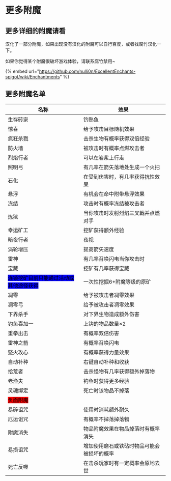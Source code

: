 # 更多附魔

## 更多详细的附魔请看

汉化了一部分附魔，如果出现没有汉化的附魔可以自行百度，或者找腐竹汉化一下。

如果你觉得某个附魔很破坏游戏体验，请联系腐竹禁用\~

{% embed url="https://github.com/nulli0n/ExcellentEnchants-spigot/wiki/Enchantments" %}

## 更多附魔名单



| 名称                                                              | 效果                    |
| --------------------------------------------------------------- | --------------------- |
| 生存砖家                                                            | 钓熟鱼                   |
| 惊喜                                                              | 给予攻击目标随机效果            |
| 疯狂杀戮                                                            | 击杀生物有概率获得双倍经验         |
| 防火墙                                                             | 被攻击时有概率点燃攻击者          |
| 烈焰行者                                                            | 可以在岩浆上行走              |
| 照明弓                                                             | 有几率在箭矢落地处生成一个火把       |
| 石化                                                              | 在受到伤害时，有几率获得抗性效果      |
| 悬浮                                                              | 有机会在命中附带悬浮效果          |
| 冻结                                                              | 攻击时有概率冻结被攻击者          |
| 炼狱                                                              | 当你攻击时发射烈焰三叉戟并点燃对手     |
| 幸运矿工                                                            | 挖矿获得额外经验              |
| 暗夜行者                                                            | 夜视                    |
| 涡轮增压                                                            | 提高箭矢速度                |
| 雷神                                                              | 有几率召唤闪电当你攻击时          |
| 宝藏                                                              | 挖矿有几率获得宝藏             |
| <mark style="background-color:blue;">连锁挖矿目前只能通过活动或其他途径获得</mark> | 一次性挖掘6+附魔等级的原矿        |
| 凋零                                                              | 给予被攻击者凋零效果            |
| 凋零弓                                                             | 给予被攻击者凋零效果            |
| 下界杀手                                                            | 对下界生物造成额外伤害           |
| 钓鱼喜加一                                                           | 上钩的物品数量×2             |
| 重拳出击                                                            | 有概率双倍伤害               |
| 雷神之箭                                                            | 有概率召唤闪电               |
| 怒火攻心                                                            | 有概率获得力量效果             |
| 自动补种                                                            | 右键自动补种和收获             |
| 拾荒者                                                             | 击杀怪物有几率获得额外掉落物        |
| 老渔夫                                                             | 钓鱼时获得更多经验             |
| 灵魂绑定                                                            | 死亡时该物品不掉落             |
| <mark style="background-color:red;">负面附魔</mark>                 |                       |
| 易碎诅咒                                                            | 使用时消耗额外耐久             |
| 厄运诅咒                                                            | 有概率不掉落掉落物             |
| 附魔消失                                                            | 物品附魔效果在物品掉落时有概率消失     |
| 易损诅咒                                                            | 增加使用磨石或铁砧时物品可能会被损坏的概率 |
| 死亡反噬                                                            | 在击杀玩家时有一定概率会原地去世      |
